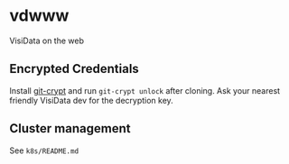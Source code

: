 # vdwww
VisiData on the web

## Encrypted Credentials

Install [git-crypt](https://github.com/AGWA/git-crypt) and run `git-crypt unlock` after
cloning. Ask your nearest friendly VisiData dev for the decryption key.

## Cluster management

See `k8s/README.md`
